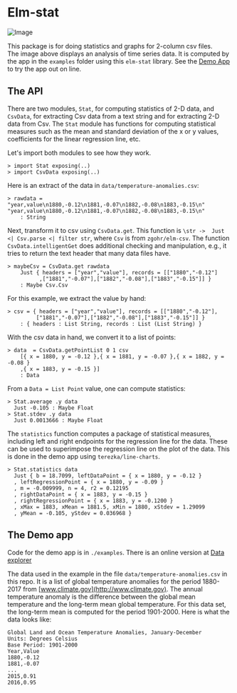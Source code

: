 # Elm-stat

![Image](./image/dataviewer.png)

This package is for doing statistics and graphs for 2-column csv files.  
The image above displays an analysis of time series data.
It is computed by the app in the `examples` folder using this `elm-stat` library.  See
the [Demo App](https://jxxcarlson.github.io/app/dataviewer.html) to try the app out on line.

## The API  

There are two modules, `Stat`, for computing statistics of 2-D data, and `CsvData`, for extracting Csv data from a text string and for extracting 2-D data from Csv. The `Stat` module has functions for computing statistical measures such as the mean and standard deviation of the x or y values, coefficients for the linear regression line, etc.

Let's import both modules to see how they work.

```
> import Stat exposing(..)
> import CsvData exposing(..)
```

Here is an extract of the data in `data/temperature-anomalies.csv`:

```
> rawdata = "year,value\n1880,-0.12\n1881,-0.07\n1882,-0.08\n1883,-0.15\n"
"year,value\n1880,-0.12\n1881,-0.07\n1882,-0.08\n1883,-0.15\n"
    : String
```

Next, transform it to csv using `CsvData.get`.  This function is
`\str ->  Just <| Csv.parse <| filter str`, where `Csv` is from
`zgohr/elm-csv`.  The function `CsvData.intelligentGet`
does additional checking and manipulation, e.g., it
tries to return the text header that many data files have.

```
> maybeCsv = CsvData.get rawdata
    Just { headers = ["year","value"], records = [["1880","-0.12"]
          ,["1881","-0.07"],["1882","-0.08"],["1883","-0.15"]] }
    : Maybe Csv.Csv
```

For this example, we extract the value by hand:

```
> csv = { headers = ["year","value"], records = [["1880","-0.12"],
         ["1881","-0.07"],["1882","-0.08"],["1883","-0.15"]] }
    : { headers : List String, records : List (List String) }
```

With the csv data in hand, we convert it to a list of points:

```
> data  = CsvData.getPointList 0 1 csv
    [{ x = 1880, y = -0.12 },{ x = 1881, y = -0.07 },{ x = 1882, y = -0.08 }
    ,{ x = 1883, y = -0.15 }]
    : Data
```

From a `Data = List Point` value, one can compute statistics:

```
> Stat.average .y data
  Just -0.105 : Maybe Float
> Stat.stdev .y data
  Just 0.0013666 : Maybe Float
```

The `statistics` function computes a package of statistical measures, including
left and right endpoints for the regression line for the data.  These can be
used to superimpose the regression line on the plot of the data.  This is
done in the demo app using `terezka/line-charts`.

```
> Stat.statistics data
  Just { b = 18.7099, leftDataPoint = { x = 1880, y = -0.12 }
  , leftRegressionPoint = { x = 1880, y = -0.09 }
  , m = -0.009999, n = 4, r2 = 0.12195
  , rightDataPoint = { x = 1883, y = -0.15 }
  , rightRegressionPoint = { x = 1883, y = -0.1200 }
  , xMax = 1883, xMean = 1881.5, xMin = 1880, xStdev = 1.29099
  , yMean = -0.105, yStdev = 0.036968 }
```  

## The Demo app

Code for the demo app is in `./examples`.  There is an online version at
[Data explorer](https://jxxcarlson.github.io/app/dataviewer.html)

The data used in the example in the file `data/temperature-anomalies.csv` in this repo. It is a list of global temperature anomalies for the period 1880-2017 from [www.climate.gov](http://www.climate.gov). The annual temperature anomaly is the difference between the global mean temperature and the long-term mean global temperature. For this data set, the long-term mean is computed for the period 1901-2000. Here is what the data looks like:

```
Global Land and Ocean Temperature Anomalies, January-December
Units: Degrees Celsius
Base Period: 1901-2000
Year,Value
1880,-0.12
1881,-0.07
...
2015,0.91
2016,0.95
```
